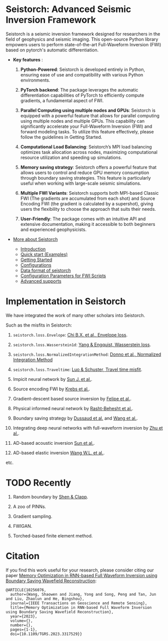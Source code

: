 # Seistorch: Advanced Seismic Inversion Framework

Seistorch is a seismic inversion framework designed for researchers in the field of geophysics and seismic imaging. This open-source Python library empowers users to perform state-of-the-art Full-Waveform Inversion (FWI) based on pytorch's automatic differentiation.

- **Key features** :

    1. **Python-Powered**: Seistorch is developed entirely in Python, ensuring ease of use and compatibility with various Python environments.

    2. **PyTorch backend**: The package leverages the automatic differentiation capabilities of PyTorch to efficiently compute gradients, a fundamental aspect of FWI.

    3. **Parallel Computing using multiple nodes and GPUs**: Seistorch is equipped with a powerful feature that allows for parallel computing using multiple nodes and multiple GPUs. This capability can significantly accelerate your Full-Waveform Inversion (FWI) and forward modeling tasks. To utilize this feature effectively, please follow the guidelines in Getting Started.

    4. **Computational Load Balancing**: Seistorch’s MPI load balancing optimizes task allocation across nodes, maximizing computational resource utilization and speeding up simulations.

    5. **Memory saving strategy**: Seistorch offers a powerful feature that allows users to control and reduce GPU memory consumption through boundary saving strategies. This feature is particularly useful when working with large-scale seismic simulations.

    6. **Multiple FWI Variants**: Seistorch supports both MPI-based Classic FWI (The gradients are accumulated from each shot) and Source Encoding FWI (the gradient is calculated by a supershot), giving users the flexibility to choose the approach that suits their needs.

    7. **User-Friendly**: The package comes with an intuitive API and extensive documentation, making it accessible to both beginners and experienced geophysicists.

- [More about Seistorch](https://seistorch.readthedocs.io/en/latest/)
    - [Introduction](https://seistorch.readthedocs.io/en/latest/head.html)
    - [Quick start (Examples)](https://seistorch.readthedocs.io/en/latest/quick_start.html)
    - [Getting Started](https://seistorch.readthedocs.io/en/latest/getting_started.html)
    - [Configurations](https://seistorch.readthedocs.io/en/latest/configure.html)
    - [Data format of seistorch](https://seistorch.readthedocs.io/en/latest/data_format.html)
    - [Configuration Parameters for FWI Scripts](https://seistorch.readthedocs.io/en/latest/running_commands.html)
    - [Advanced supports](https://seistorch.readthedocs.io/en/latest/advanced.html)

# Implementation in Seistorch

We have integrated the work of many other scholars into Seistorch.

Such as the misfits in Seistorch: 
1. `seistorch.loss.Envelope`: [Chi B.X. et al., Envelope loss](https://linkinghub.elsevier.com/retrieve/pii/S0926985114002031). 

2. `seistorch.loss.Wasserstein1d`: [Yang & Engquist, Wasserstein loss](https://library.seg.org/doi/10.1190/geo2017-0264.1).

3. `seistorch.loss.NormalizedIntegrationMethod`: [Donno et al., Normalized Integration Method](http://www.earthdoc.org/publication/publicationdetails/?publication=69286)

4. `seistorch.loss.Traveltime`: [Luo & Schuster, Travel time misfit](https://library.seg.org/doi/10.1190/1.1443081).

5. Impicit neural network by [Sun J. et al.](https://agupubs.onlinelibrary.wiley.com/doi/10.1029/2022JB025964).

6. Source encoding FWI by [Krebs et al.](https://doi.org/10.1190/1.3230502).

7. Gradient-descent based source inversion by [Felipe et al.](https://sbgf.org.br/mysbgf/eventos/expanded_abstracts/16th_CISBGf/session/FULL%20WAVEFORM%20INVERSION%20-%20FWI/Source%20wavelet%20estimation%20in%20FWI%20context.pdf).

8. Physical informed neural network by [Rasht-Behesht et al.](https://onlinelibrary.wiley.com/doi/10.1029/2021JB023120).

9. Boundary saving strategy by [Dussaud et al.](https://library.seg.org/doi/10.1190/1.3059336) and [Wang et al.](https://ieeexplore.ieee.org/document/10256076).

10. Integrating deep neural networks with full-waveform inversion by [Zhu et al.](https://doi.org/10.1190%2FGEO2020-0933.1).

11. AD-based acoustic inversion [Sun et al.](https://doi.org/10.1190/geo2019-0138.1).

12. AD-based elastic inversion [Wang W.L. et al.](https://doi.org/10.1190/geo2020-0542.1).

etc.

# TODO Recently
1. Random boundary by [Shen & Clapp](https://doi/10.1190/geo2014-0542.1).

2. A zoo of PINNs.

3. Gradient sampling.

4. FWIGAN.

5. Torched-based finite element method.

# Citation

If you find this work useful for your research, please consider citing our paper [Memory Optimization in RNN-based Full Waveform Inversion using Boundary Saving Wavefield Reconstruction](https://ieeexplore.ieee.org/document/10256076):

```
@ARTICLE{10256076,
  author={Wang, Shaowen and Jiang, Yong and Song, Peng and Tan, Jun and Liu, Zhaolun and He, Bingshou},
  journal={IEEE Transactions on Geoscience and Remote Sensing}, 
  title={Memory Optimization in RNN-based Full Waveform Inversion using Boundary Saving Wavefield Reconstruction}, 
  year={2023},
  volume={},
  number={},
  pages={1-1},
  doi={10.1109/TGRS.2023.3317529}}
```